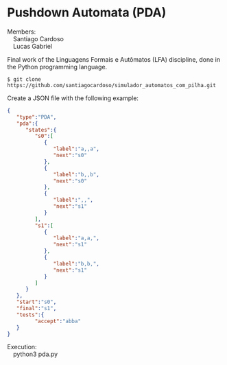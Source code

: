 # Pushdown Automata (PDA)

Members:  
&emsp;Santiago Cardoso  
&emsp;Lucas Gabriel

Final work of the Linguagens Formais e Autômatos ​​(LFA) discipline, done in the Python programming language.

```
$ git clone https://github.com/santiagocardoso/simulador_automatos_com_pilha.git
```

Create a JSON file with the following example:
```json
{
   "type":"PDA",
   "pda":{
      "states":{
         "s0":[
            {
               "label":"a,,a",
               "next":"s0"
            },
            {
               "label":"b,,b",
               "next":"s0"
            },
            {
               "label":",,",
               "next":"s1"
            }
         ],
         "s1":[
            {
               "label":"a,a,",
               "next":"s1"
            },
            {
               "label":"b,b,",
               "next":"s1"
            }
         ]
      }
   },
   "start":"s0",
   "final":"s1",
   "tests":{
         "accept":"abba"
   }
}
```

Execution:  
&emsp;python3 pda.py
